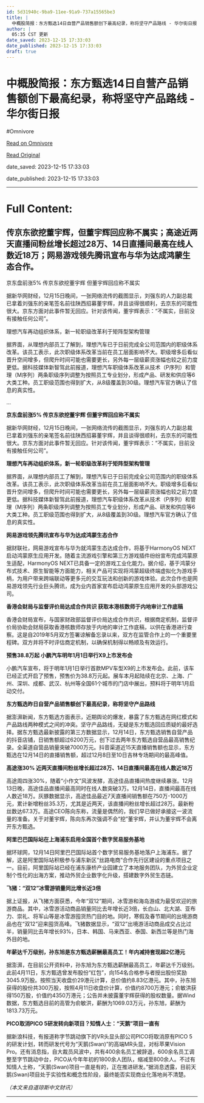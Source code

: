 ```yaml
---
id: 5d31940c-9ba9-11ee-91a9-737a15565be3
title: |
  中概股简报：东方甄选14日自营产品销售额创下最高纪录，称将坚守产品路线 - 华尔街日报
author: |
  05:35 CST 更新
date_saved: 2023-12-15 17:33:03
date_published: 2023-12-15 17:33:03
draft: true
---
```


# 中概股简报：东方甄选14日自营产品销售额创下最高纪录，称将坚守产品路线 - 华尔街日报
#Omnivore

[Read on Omnivore](https://omnivore.app/me/14-18c7001e2cd)

[Read Original](https://cn.wsj.com/amp/articles/%E4%B8%AD%E6%A6%82%E8%82%A1%E7%AE%80%E6%8A%A5-%E4%B8%9C%E6%96%B9%E7%94%84%E9%80%8914%E6%97%A5%E8%87%AA%E8%90%A5%E4%BA%A7%E5%93%81%E9%94%80%E5%94%AE%E9%A2%9D%E5%88%9B%E4%B8%8B%E6%9C%80%E9%AB%98%E7%BA%AA%E5%BD%95-%E7%A7%B0%E5%B0%86%E5%9D%9A%E5%AE%88%E4%BA%A7%E5%93%81%E8%B7%AF%E7%BA%BF-c1debfc9)

date_saved: 2023-12-15 17:33:03

date_published: 2023-12-15 17:33:03

--- 

# Full Content: 

## 传京东欲挖董宇辉，但董宇辉回应称不属实；高途近两天直播间粉丝增长超过28万、14日直播间最高在线人数近18万；网易游戏领先腾讯宣布与华为达成鸿蒙生态合作。

京东盘前涨5% 传京东欲挖董宇辉 但董宇辉回应称不属实

据新华网财经，12月15日晚间，一张网络流传的截图显示，刘强东的人力副总裁已拿着刘强东的亲笔签名前往陕西招募董宇辉，并且谈得很顺利，去京东的可能性很大。京东方面对此事件暂无回应。针对该传闻，董宇辉表示：“不属实，目前没有接触任何公司”。

理想汽车再动组织体系，新一轮职级改革利于矩阵型架构管理

据界面，从理想内部员工了解到，理想汽车已于日前完成全公司范围内的职级体系改革。该员工表示，此次职级体系改革当前在员工层面影响不大。职级增多后看似晋升空间增多，但爬升时间可能也需要更长，另外每一层级薪资涨幅也较之前力度更低。据科技媒体新智驾此前报道，理想汽车职级体系改革从技术（P序列）和管理（M序列）两条职级序列调整为按照员工专业划分，形成产品、研发和供应等6大类工种。员工职级范围也得到扩大，从8级覆盖到30级。理想汽车官方确认了信息的真实性。

...

**京东盘前涨5% 传京东欲挖董宇辉 但董宇辉回应称不属实**

据新华网财经，12月15日晚间，一张网络流传的截图显示，刘强东的人力副总裁已拿着刘强东的亲笔签名前往陕西招募董宇辉，并且谈得很顺利，去京东的可能性很大。京东方面对此事件暂无回应。针对该传闻，董宇辉表示：“不属实，目前没有接触任何公司”。

**理想汽车再动组织体系，新一轮职级改革利于矩阵型架构管理**

据界面，从理想内部员工了解到，理想汽车已于日前完成全公司范围内的职级体系改革。该员工表示，此次职级体系改革当前在员工层面影响不大。职级增多后看似晋升空间增多，但爬升时间可能也需要更长，另外每一层级薪资涨幅也较之前力度更低。据科技媒体新智驾此前报道，理想汽车职级体系改革从技术（P序列）和管理（M序列）两条职级序列调整为按照员工专业划分，形成产品、研发和供应等6大类工种。员工职级范围也得到扩大，从8级覆盖到30级。理想汽车官方确认了信息的真实性。

**网易游戏领先腾讯宣布与华为达成鸿蒙生态合作**

据财联社，网易游戏宣布与华为就鸿蒙生态达成合作，将基于HarmonyOS NEXT启动鸿蒙原生应用开发。随着主流游戏引擎和第三方游戏插件纷纷宣布完成鸿蒙原生适配，HarmonyOS NEXT已具备一定的游戏工业化能力。据介绍，基于鸿蒙分布式技术、原生智能等方面能力，相关产品可实现将鸿蒙超级终端虚拟化为游戏手柄，为用户带来跨端联动等更多元的交互玩法和创新的游戏体验。此次合作也是网易游戏领先行业巨头腾讯，成为业内首家宣布启动鸿蒙原生应用开发的头部游戏公司。

**香港会财局与监督评价局达成合作共识 获取本港核数师于内地审计工作底稿**

香港会财局宣布，与国家财政部监督评价局达成合作共识，根据商定机制，监督评价局协助会财局获取香港核数师存放于内地的审计工作底稿，以供在香港进行查察。这是自2019年5月双方签署谅解备忘录以来，双方在监管合作上的一个重要里程碑。双方并将不时评估商定机制，以确保机制得以畅顺及有效运行。

**预售38.8万起 小鹏汽车明年1月1日举行X9上市发布会**

小鹏汽车宣布，将于明年1月1日举行首款MPV车型X9的上市发布会。此前，该车已经正式开启了预售，预售价为38.8万元起。展车本月起陆续在北京、上海、广州、深圳、成都、武汉、杭州等全国61个城市的门店中展出，预料将于明年1月启动交付。

**东方甄选昨日自营产品销售额创下最高纪录，称将坚守产品路线**

据澎湃新闻，东方甄选方面表示，近期舆论的爆发，暴露了东方甄选在网红模式和产品路线两种模式之间的冲突。坚守产品路线，无疑是东方甄选回应质疑的最好选择。据东方甄选最新披露的第三方数据显示，12月14日，东方甄选销售自营产品的抖音店铺，日销售额超过6200万元，创下过去两年东方甄选自营品最高销售纪录。全渠道自营品销量突破7000万元。抖音渠道近15天直播销售额也显示，东方甄选在12月14日的直播销售额，超过12月8日至10日吉林专场期间的最高峰值。

**高途涨30% 近两天直播间粉丝增长超过28万、14日直播间最高在线人数近18万**

高途周四涨30%，随着“小作文”风波发酵，高途佳品直播间热度继续暴涨。12月13日晚，高途佳品直播间最高同时在线人数突破3万。12月14日，直播间最高在线人数近18万。灰豚数据显示，高途佳品最近7天直播间销售额在750万-1000万元，累计新增粉丝35.3万，尤其是近两天，该直播间粉丝增长超过28万。最新粉丝数达67.3万。高途CEO陈向东称，流量是偶然的，我们早已做好承接这一波流量的准备。关于对董宇辉，陈向东再次强调不会“挖”董宇辉，并认为董宇辉不会离开东方甄选。

**阿里巴巴国际站在上海浦东启用全国首个数字贸易服务基地**

据环球网，12月14日阿里巴巴国际站首个数字贸易服务基地落户上海浦东。据了解，这是阿里国际站积极参与浦东新区“丝路电商”合作先行区建设的重点项目之一。目前，阿里国际站已经在浦东康桥产业园建立了本地服务团队，为外贸企业定制个性化的出海方案，推动外贸企业数字化升级，搭建数字外贸生态链。

**飞猪：“双12”冰雪游销量同比增长近3倍**

据上证报，从飞猪方面获悉，今年“双12”期间，冰雪游和海岛游成为最受欢迎的旅游商品。其中，冰雪游活动商品销量同比去年增长近3倍，长白山、北大湖、亚布力、崇礼、将军山等是冰雪游囤货热门目的地。同时，寒假及春节期间的出境游商品也在“双12”迎来囤货高峰。飞猪数据显示，“双12”出境游活动商品成交占比过半，销量同比去年增长93%，日本、韩国、马来西亚、泰国、新西兰等是热门海外目的地。

**年薪达千万级别，孙东旭是东方甄选薪酬最高员工！年内减持套现超2亿港元**

据澎湃，在目前公开资料中，孙东旭为东方甄选薪酬最高员工，年薪达千万级别。此前4月11日，东方甄选曾发布股份“红包”，向154名合格参与者授出股份奖励3045.9万股。按照当天收盘价29港元计算，总价值约8.83亿港元。其中，孙东旭获得的股份共300万股，按照4月11日收盘价计算，价值约8700万港元；俞敏洪获得150万股，价值约4350万港元；公告并未披露董宇辉获得的股权数量。据Wind数据，东方甄选目前的高管为俞敏洪，薪酬为1069.03万元，孙东旭，薪酬为1813.73万元。

**PICO取消PICO 5研发转向新项目？知情人士：“天鹅”项目一直有**

据新浪科技，有报道称字节跳动旗下的VR头显头部公司PICO将取消原有PICO 5的研发计划，转而研发代号为“天鹅(Swan)”的高端MR头显，对标苹果Vision Pro。还有消息指，自大裁员风波中，共有400余名员工被辞退，600余名员工调整至字节跳动中台，PICO从今年年初的1800余人团队，缩减至800余人。不过有知情人士称，“天鹅(Swan)项目一直是有的，正在推进研发。”据消息透露，目前天鹅(Swan)项目处于实验性和概念性阶段，最终能否实现商业化落地尚不清楚。

_（本文来自道琼斯中文财讯）_

---

